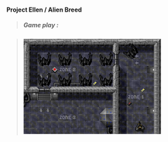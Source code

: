 #### **Project Ellen / Alien Breed**

> ##### Game play :

> ![gameplay](./src/main/resources/gameplay/gameplay.png)